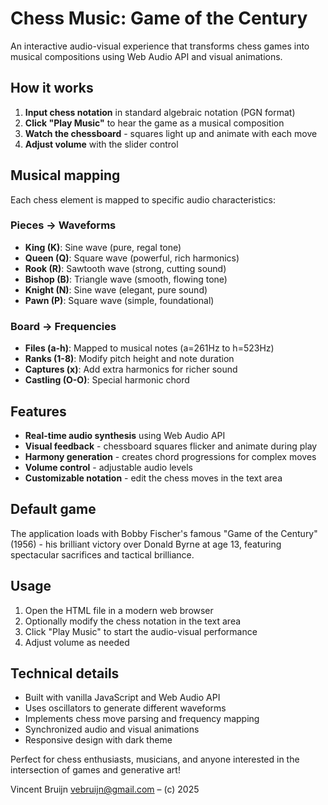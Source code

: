# Chess Music: Game of the Century

An interactive audio-visual experience that transforms chess games into musical compositions using Web Audio API and visual animations.

## How it works

1. **Input chess notation** in standard algebraic notation (PGN format)
2. **Click "Play Music"** to hear the game as a musical composition
3. **Watch the chessboard** - squares light up and animate with each move
4. **Adjust volume** with the slider control

## Musical mapping

Each chess element is mapped to specific audio characteristics:

### Pieces → Waveforms

- **King (K)**: Sine wave (pure, regal tone)
- **Queen (Q)**: Square wave (powerful, rich harmonics)
- **Rook (R)**: Sawtooth wave (strong, cutting sound)
- **Bishop (B)**: Triangle wave (smooth, flowing tone)
- **Knight (N)**: Sine wave (elegant, pure sound)
- **Pawn (P)**: Square wave (simple, foundational)

### Board → Frequencies

- **Files (a-h)**: Mapped to musical notes (a=261Hz to h=523Hz)
- **Ranks (1-8)**: Modify pitch height and note duration
- **Captures (x)**: Add extra harmonics for richer sound
- **Castling (O-O)**: Special harmonic chord

## Features

- **Real-time audio synthesis** using Web Audio API
- **Visual feedback** - chessboard squares flicker and animate during play
- **Harmony generation** - creates chord progressions for complex moves
- **Volume control** - adjustable audio levels
- **Customizable notation** - edit the chess moves in the text area

## Default game

The application loads with Bobby Fischer's famous "Game of the Century" (1956) - his brilliant victory over Donald Byrne at age 13, featuring spectacular sacrifices and tactical brilliance.

## Usage

1. Open the HTML file in a modern web browser
2. Optionally modify the chess notation in the text area
3. Click "Play Music" to start the audio-visual performance
4. Adjust volume as needed

## Technical details

- Built with vanilla JavaScript and Web Audio API
- Uses oscillators to generate different waveforms
- Implements chess move parsing and frequency mapping
- Synchronized audio and visual animations
- Responsive design with dark theme

Perfect for chess enthusiasts, musicians, and anyone interested in the intersection of games and generative art!

Vincent Bruijn <vebruijn@gmail.com> – (c) 2025
